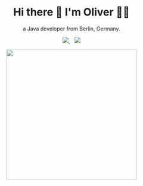 

<h1 align='center'>
  Hi there 👋 I'm Oliver 👨‍💻
</h1>

<p align='center'>
  a Java developer from Berlin, Germany.
</p>

<p align='center'>
  <a href="https://twitter.com/OliKue123">
    <img src="https://img.shields.io/badge/Twitter-1DA1F2?style=for-the-badge&logo=twitter&logoColor=white" />        
  </a>&nbsp;&nbsp;
 
  <a href="https://www.linkedin.com/in/oliver-k%C3%BCtemeier-b83201173/">
    <img src="https://img.shields.io/badge/linkedin-%230077B5.svg?&style=for-the-badge&logo=linkedin&logoColor=white" />
  </a>
  
</p>

<p align='center'>
  <a href="#"><img src="https://github-readme-stats.vercel.app/api?username=OliKue&show_icons=true&count_private=true&theme=dark" width="350"></a>
</p>

